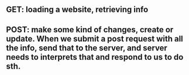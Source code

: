 ## GET: loading a website, retrieving info

## POST: make some kind of changes, create or update. When we submit a post request with all the info, send that to the server, and server needs to interprets that and respond to us to do sth.
